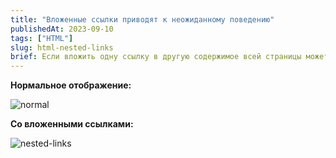 ```yaml
---
title: "Вложенные ссылки приводят к неожиданному поведению"
publishedAt: 2023-09-10
tags: ["HTML"]
slug: html-nested-links
brief: Если вложить одну ссылку в другую содержимое всей страницы может поехать напрочь, так как это "undefined behaivour" и "generally not recommended"
---
```


**Нормальное отображение:**

<img src="/assets/tils/html/nested-links/normal.png" alt="normal"/>

**Со вложенными ссылками:**

<img src="/assets/tils/html/nested-links/nested-links.png" alt="nested-links"/>
